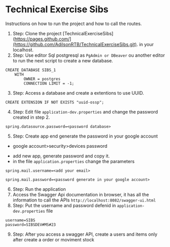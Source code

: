 # Technical Exercise Sibs

Instructions on how to run the project and how to call the routes.

1. Step: Clone the project [TechnicalExerciseSibs](https://pages.github.com/](https://github.com/AdilsonRTB/TechnicalExerciseSibs.git). in your localhost.
2. Step: Use editor Sql postgresql as `PgAdmin or DBeaver` ou another editor to run the next script to create a new database.
```
CREATE DATABASE SIBS_1
	WITH 
		OWNER = postgres
		CONNECTION LIMIT = -1;
 ```  
3. Step: Access a database and create a extentions to use UUID.
```
CREATE EXTENSION IF NOT EXISTS "uuid-ossp";
```

4. Step: Edit file `application-dev.properties` and change the password created in step 2.
	
`spring.datasource.password=<password database>`
	
5. Step: Create app end generate the password in your google account 
	
- google account>security>devices password
	
* add new app, generate password and copy it.
* in the file `application.properties` change the parameters
	
`spring.mail.username=<add your email>`
	
`spring.mail.password=<password generate in your google account>`

6. Step: Run the application 
7. Access the Swagger Api documentation in browser, it has all the information to call the APIs 
``` http://localhost:8082/swagger-ui.html ```
8. Step: Put the username and password defenid in `application-dev.properties` file
```
username=SIBS
password=SIBSDEV#MS#23
```
9. Step: After you access a swagger API, create a users and items only after create a order or moviment stock	
